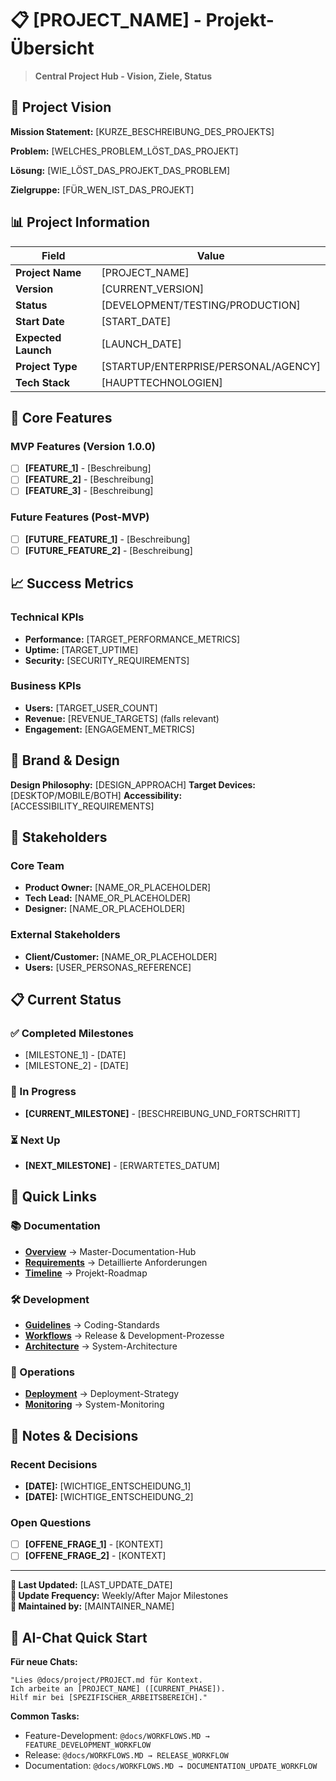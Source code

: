 # 📋 [PROJECT_NAME] - Projekt-Übersicht

> **Central Project Hub - Vision, Ziele, Status**

## 🎯 Project Vision

**Mission Statement:**
[KURZE_BESCHREIBUNG_DES_PROJEKTS]

**Problem:** 
[WELCHES_PROBLEM_LÖST_DAS_PROJEKT]

**Lösung:**
[WIE_LÖST_DAS_PROJEKT_DAS_PROBLEM]

**Zielgruppe:**
[FÜR_WEN_IST_DAS_PROJEKT]

## 📊 Project Information

| Field | Value |
|-------|-------|
| **Project Name** | [PROJECT_NAME] |
| **Version** | [CURRENT_VERSION] |
| **Status** | [DEVELOPMENT/TESTING/PRODUCTION] |
| **Start Date** | [START_DATE] |
| **Expected Launch** | [LAUNCH_DATE] |
| **Project Type** | [STARTUP/ENTERPRISE/PERSONAL/AGENCY] |
| **Tech Stack** | [HAUPTTECHNOLOGIEN] |

## 🎯 Core Features

### MVP Features (Version 1.0.0)
- [ ] **[FEATURE_1]** - [Beschreibung]
- [ ] **[FEATURE_2]** - [Beschreibung]
- [ ] **[FEATURE_3]** - [Beschreibung]

### Future Features (Post-MVP)
- [ ] **[FUTURE_FEATURE_1]** - [Beschreibung]
- [ ] **[FUTURE_FEATURE_2]** - [Beschreibung]

## 📈 Success Metrics

### Technical KPIs
- **Performance:** [TARGET_PERFORMANCE_METRICS]
- **Uptime:** [TARGET_UPTIME]
- **Security:** [SECURITY_REQUIREMENTS]

### Business KPIs
- **Users:** [TARGET_USER_COUNT]
- **Revenue:** [REVENUE_TARGETS] (falls relevant)
- **Engagement:** [ENGAGEMENT_METRICS]

## 🎨 Brand & Design

**Design Philosophy:** [DESIGN_APPROACH]
**Target Devices:** [DESKTOP/MOBILE/BOTH]
**Accessibility:** [ACCESSIBILITY_REQUIREMENTS]

## 👥 Stakeholders

### Core Team
- **Product Owner:** [NAME_OR_PLACEHOLDER]
- **Tech Lead:** [NAME_OR_PLACEHOLDER]
- **Designer:** [NAME_OR_PLACEHOLDER]

### External Stakeholders
- **Client/Customer:** [NAME_OR_PLACEHOLDER]
- **Users:** [USER_PERSONAS_REFERENCE]

## 📋 Current Status

### ✅ Completed Milestones
- [MILESTONE_1] - [DATE]
- [MILESTONE_2] - [DATE]

### 🔄 In Progress
- **[CURRENT_MILESTONE]** - [BESCHREIBUNG_UND_FORTSCHRITT]

### ⏳ Next Up
- **[NEXT_MILESTONE]** - [ERWARTETES_DATUM]

## 🔗 Quick Links

### 📚 Documentation
- **[Overview](../OVERVIEW.MD)** → Master-Documentation-Hub
- **[Requirements](REQUIREMENTS.md)** → Detaillierte Anforderungen
- **[Timeline](TIMELINE.md)** → Projekt-Roadmap

### 🛠️ Development
- **[Guidelines](../development/GUIDELINES.md)** → Coding-Standards
- **[Workflows](../development/WORKFLOWS.md)** → Release & Development-Prozesse
- **[Architecture](../architecture/OVERVIEW.md)** → System-Architecture

### 🚀 Operations
- **[Deployment](../devops/DEPLOYMENT.md)** → Deployment-Strategy
- **[Monitoring](../monitoring/LOGGING.md)** → System-Monitoring

## 📝 Notes & Decisions

### Recent Decisions
- **[DATE]:** [WICHTIGE_ENTSCHEIDUNG_1]
- **[DATE]:** [WICHTIGE_ENTSCHEIDUNG_2]

### Open Questions
- [ ] **[OFFENE_FRAGE_1]** - [KONTEXT]
- [ ] **[OFFENE_FRAGE_2]** - [KONTEXT]

---

**📅 Last Updated:** [LAST_UPDATE_DATE]  
**🔄 Update Frequency:** Weekly/After Major Milestones  
**👤 Maintained by:** [MAINTAINER_NAME]

## 🤖 AI-Chat Quick Start

**Für neue Chats:**
```
"Lies @docs/project/PROJECT.md für Kontext. 
Ich arbeite an [PROJECT_NAME] ([CURRENT_PHASE]).
Hilf mir bei [SPEZIFISCHER_ARBEITSBEREICH]."
```

**Common Tasks:**
- Feature-Development: `@docs/WORKFLOWS.MD → FEATURE_DEVELOPMENT_WORKFLOW`
- Release: `@docs/WORKFLOWS.MD → RELEASE_WORKFLOW`
- Documentation: `@docs/WORKFLOWS.MD → DOCUMENTATION_UPDATE_WORKFLOW` 